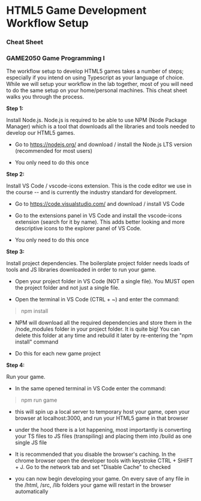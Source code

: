 # HTML5 Game Development Workflow Setup
### Cheat Sheet
### GAME2050 Game Programming I

The workflow setup to develop HTML5 games takes a number of steps;
especially if you intend on using Typescript as your language of choice.
While we will setup your workflow in the lab together, most of you will
need to do the same setup on your home/personal machines. This cheat
sheet walks you through the process.

**Step 1:**

Install Node.js. Node.js is required to be able to use NPM (Node Package
Manager) which is a tool that downloads all the libraries and tools
needed to develop our HTML5 games.

-   Go to <https://nodejs.org/> and download / install the Node.js LTS
    version (recommended for most users)

-   You only need to do this once

**Step 2:**

Install VS Code / vscode-icons extension. This is the code editor we use
in the course -- and is currently the industry standard for development.

-   Go to <https://code.visualstudio.com/> and download / install VS
    Code

-   Go to the extensions panel in VS Code and install the vscode-icons
    extension (search for it by name). This adds better looking and more
    descriptive icons to the explorer panel of VS Code.

-   You only need to do this once

**Step 3:**

Install project dependencies. The boilerplate project folder needs loads
of tools and JS libraries downloaded in order to run your game.

-   Open your project folder in VS Code (NOT a single file). You MUST
    open the project folder and not just a single file.

-   Open the terminal in VS Code (CTRL + \~) and enter the command:

> npm install

-   NPM will download all the required dependencies and store them in
    the /node_modules folder in your project folder. It is quite big!
    You can delete this folder at any time and rebuild it later by
    re-entering the "npm install" command

-   Do this for each new game project

**Step 4:**

Run your game.

-   In the same opened terminal in VS Code enter the command:

> npm run game

-   this will spin up a local server to temporary host your game, open
    your browser at localhost:3000, and run your HTML5 game in that
    browser

-   under the hood there is a lot happening, most importantly is
    converting your TS files to JS files (transpiling) and placing them
    into /build as one single JS file

-   It is recommended that you disable the browser's caching. In the
    chrome browser open the developer tools with keystroke CTRL +
    SHIFT + J. Go to the network tab and set "Disable Cache" to checked

-   you can now begin developing your game. On every save of any file in
    the /html, /src, /lib folders your game will restart in the browser
    automatically
